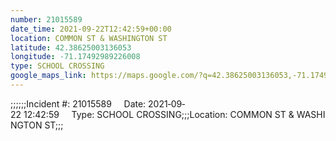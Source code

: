 ```yaml
---
number: 21015589
date_time: 2021-09-22T12:42:59+00:00
location: COMMON ST & WASHINGTON ST
latitude: 42.38625003136053
longitude: -71.17492989226008
type: SCHOOL CROSSING
google_maps_link: https://maps.google.com/?q=42.38625003136053,-71.17492989226008
---
```


;;;;;;Incident #: 21015589     Date: 2021‐09‐22 12:42:59     Type: SCHOOL CROSSING;;;Location: COMMON ST & WASHINGTON ST;;;
